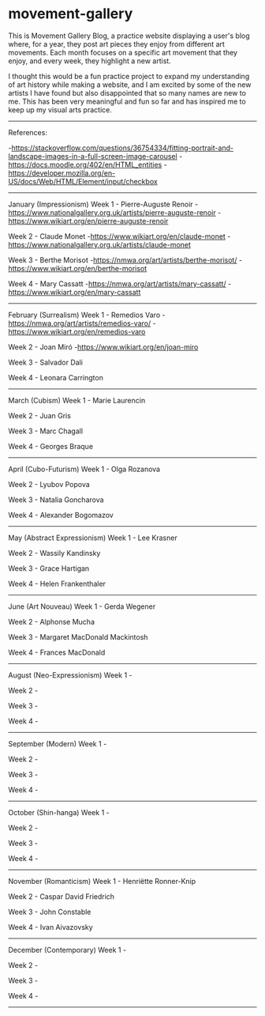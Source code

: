 # movement-gallery

This is Movement Gallery Blog, a practice website displaying a user's blog where, for a year, they post art pieces they enjoy from different art movements.
Each month focuses on a specific art movement that they enjoy, and every week, they highlight a new artist.

I thought this would be a fun practice project to expand my understanding of art history while making a website, and I am excited by some of the new artists I have found but also disappointed that so many names are new to me. This has been very meaningful and fun so far and has inspired me to keep up my visual arts practice.

--------------------------------------------------------------------------

References:

-https://stackoverflow.com/questions/36754334/fitting-portrait-and-landscape-images-in-a-full-screen-image-carousel
-https://docs.moodle.org/402/en/HTML_entities
-https://developer.mozilla.org/en-US/docs/Web/HTML/Element/input/checkbox

--------------------------------------------------------------------------

January (Impressionism)
Week 1 - Pierre-Auguste Renoir
    -https://www.nationalgallery.org.uk/artists/pierre-auguste-renoir
    -https://www.wikiart.org/en/pierre-auguste-renoir

Week 2 - Claude Monet
    -https://www.wikiart.org/en/claude-monet
    -https://www.nationalgallery.org.uk/artists/claude-monet

Week 3 - Berthe Morisot
    -https://nmwa.org/art/artists/berthe-morisot/
    -https://www.wikiart.org/en/berthe-morisot

Week 4 - Mary Cassatt
    -https://nmwa.org/art/artists/mary-cassatt/
    -https://www.wikiart.org/en/mary-cassatt

--------------------------------------------------------------------------

February (Surrealism)
Week 1 - Remedios Varo
    -https://nmwa.org/art/artists/remedios-varo/
    -https://www.wikiart.org/en/remedios-varo

Week 2 - Joan Mir&#243;
    -https://www.wikiart.org/en/joan-miro

Week 3 - Salvador Dali

Week 4 - Leonara Carrington

--------------------------------------------------------------------------

March (Cubism)
Week 1 - Marie Laurencin

Week 2 - Juan Gris

Week 3 - Marc Chagall

Week 4 - Georges Braque

--------------------------------------------------------------------------

April (Cubo-Futurism)
Week 1 - Olga Rozanova

Week 2 - Lyubov Popova 

Week 3 - Natalia Goncharova

Week 4 - Alexander Bogomazov

--------------------------------------------------------------------------

May (Abstract Expressionism)
Week 1 - Lee Krasner

Week 2 - Wassily Kandinsky

Week 3 - Grace Hartigan

Week 4 - Helen Frankenthaler

--------------------------------------------------------------------------

June (Art Nouveau)
Week 1 - Gerda Wegener

Week 2 - Alphonse Mucha

Week 3 - Margaret MacDonald Mackintosh

Week 4 - Frances MacDonald

--------------------------------------------------------------------------

August (Neo-Expressionism)
Week 1 - 

Week 2 - 

Week 3 - 

Week 4 - 

--------------------------------------------------------------------------

September (Modern)
Week 1 - 

Week 2 - 

Week 3 - 

Week 4 - 

--------------------------------------------------------------------------

October (Shin-hanga)
Week 1 - 

Week 2 - 

Week 3 - 

Week 4 -

--------------------------------------------------------------------------

November (Romanticism)
Week 1 - Henriëtte Ronner-Knip

Week 2 - Caspar David Friedrich

Week 3 - John Constable

Week 4 - Ivan Aivazovsky

--------------------------------------------------------------------------

December (Contemporary)
Week 1 - 

Week 2 - 

Week 3 - 

Week 4 - 

--------------------------------------------------------------------------

